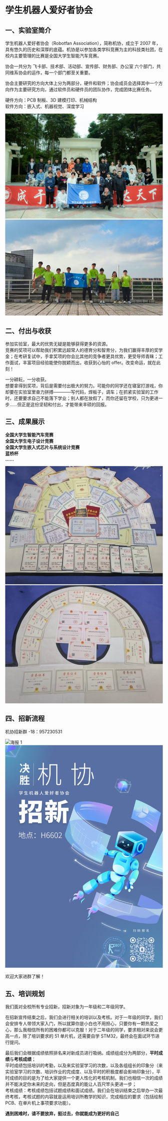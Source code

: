 # 学生机器人爱好者协会

## 一、实验室简介
学生机器人爱好者协会（Robotfan Association），简称机协，成立于 2007 年，具有悠久的历史和深厚的底蕴。机协是以参加各类学科竞赛为主的科技类社团，在校内主要管理的比赛是全国大学生智能汽车竞赛。

协会一共分为 飞卡部、技术部、活动部、宣传部、财务部、办公室 六个部门，共同维系协会的运作，每一个部门都至关重要。

协会主要研究的方向大体上分为两部分，硬件和软件；协会成员会选择其中一个方向作为主要研究方向，通过软件员和硬件员的团队协作，完成团体比赛任务。

硬件方向：PCB 制板、3D 建模打印、机械结构<br />
软件方向：嵌入式、机器视觉、深度学习


![合照](./photo/group_photo.jpg)
![合照](./photo/group_photo2.jpg)

## 二、付出与收获
参加实验室，最大的优势无疑是能够获得更多的资源。<br />
竞赛的奖项可以帮助我们积累远超常人的德育分和智育分，为我们赢得丰厚的奖学金；在考研复试中，手拿奖项的你会比其他的竞争者更具优势，更受导师青睐；工作面试，丰富项目经验能使你脱颖而出，收获到心怡的 offer。改变命运，就在此刻！

一分耕耘，一分收获。<br />
想要拿得到奖项，背后是需要付出极大的努力。可能你的同学还在寝室打游戏，你却要在实验室里奋力拼搏————写代码，焊板子，调车；在抓紧实验室的工作时，还要要求自己不能落下学业；别人都在放假了，而你还留在学校，只为更进一步……但正是这份坚韧和付出，才能带来丰硕的回报。

## 三、成果展示
**全国大学生智能汽车竞赛**<br/>
**全国大学生电子设计竞赛**<br/>
**全国大学生嵌入式芯片与系统设计竞赛**<br/>
**蓝桥杯**<br/>
**……**

![部分奖项](./photo/award1.jpg)
![部分证书](./photo/award2.jpg)

## 四、招新流程
机协招新群 -18：957230531

![海报 1](./photo/poster1.png)
![海报 2](./photo/poster2.png)

欢迎大家进群了解！

## 五、培训规划
我们面对全校所有专业招新，招新对象为一年级和二年级同学。

在招新宣传结束之后，我们会进行相关的培训以及考核。对于一年级的同学，我们会安排专人带领大家入门，所以就算你是小白也不用担心，只要你有一颗热爱之心，那么我相信所有的困难你都可以克服！对于二年级的同学，要求相对来说会更高一点，除了培训要求的 51 单片机，还需要自学 STM32，最终会在面试环节进行提问。

最后我们会根据成绩依照排名来对新成员进行吸纳。成绩组成分为两部分，**平时成绩**与**考核成绩**；<br />
平时成绩包括培训的考勤，以及来实验室学习的次数，以及各组组长的印象分（来实验室学习的次数、培训作业的完成度、以及平时的积极度都会影响印象分），平时成绩的目的是为了给大家提供一个更人性化的考核机制，我们也相信一次的成绩并不能决定你未来的走向，但是态度真的能让人百尺竿头更进一步；<br />
考核成绩：考核成绩包括试题成绩和面试成绩。我们会在培训结束之后举办一次最终考核，考核试题的内容就是运用培训所教学的知识，完成相应的要求（包括绘制 PCB、在单片机上事项要求功能）。

**遇到困难时，请不要放弃，挺过去，你就能成为更好的自己**